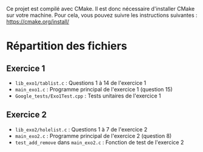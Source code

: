 Ce projet est compilé avec CMake. Il est donc nécessaire d'installer CMake sur votre machine. Pour cela, vous pouvez
suivre les instructions suivantes : https://cmake.org/install/



# Répartition des fichiers

## Exercice 1

- `lib_exo1/tablist.c` : Questions 1 à 14 de l'exercice 1
- `main_exo1.c` : Programme principal de l'exercice 1 (question 15)
- `Google_tests/Exo1Test.cpp` : Tests unitaires de l'exercice 1

## Exercice 2

- `lib_exo2/holelist.c` : Questions 1 à 7 de l'exercice 2
- `main_exo2.c` : Programme principal de l'exercice 2 (question 8)
- `test_add_remove` dans `main_exo2.c` : Fonction de test de l'exercice 2